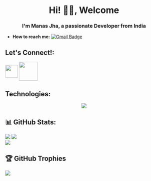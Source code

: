 <h1 align=center> Hi! 🙋‍♂️, Welcome </h1>
<h3 align=center>I'm Manas Jha, a passionate Developer from India</h3>

- **How to reach me:** [![Gmail Badge](https://img.shields.io/badge/-jhamanas4532@gmail.com-c14438?style=flat-square&logo=Gmail&logoColor=white&link=mailto:jhamanas4532@gmail.com)](mailto:jhamanas4532@gmail.com)

## Let's Connect!: 
<a href="https://linkedin.com/in/humancoder" target="blank"><img align="center" src="https://upload.wikimedia.org/wikipedia/commons/thumb/8/81/LinkedIn_icon.svg/2048px-LinkedIn_icon.svg.png" height="40" width="40" ></a>
<a href="https://twitter.com/manasjha0101" target="blank"><img align="center" src="https://img.freepik.com/free-vector/new-twitter-logo-x-icon-black-background_1017-45427.jpg?w=740&t=st=1709367618~exp=1709368218~hmac=2236f10e16af42dfc008a24a56d96308403673ce96799224c9a1532d55015615"  height="60" width="60"  /></a>

## Technologies:

<p align="center">
  <a href="https://skillicons.dev">
    <img src="https://skillicons.dev/icons?i=c,cpp,py,js,html,css,mysql,postgres,postman,pycharm,vscode,sklearn,tensorflow,git,github"/>
  </a>
</p>



## 📊 GitHub Stats:
![](https://github-readme-stats.vercel.app/api?username=human-coder-mj&show=prs_merged,prs_merged_percentage,&theme=tokyonight&count_private=false) ![](https://github-readme-streak-stats.herokuapp.com/?user=human-coder-mj&theme=tokyonight&include_all_commits=true)<br/>
![](https://github-readme-stats.vercel.app/api/top-langs/?username=human-coder-mj&theme=tokyonight&count_private=false&layout=compact)

## 🏆 GitHub Trophies
![](https://github-profile-trophy.vercel.app/?username=human-coder-mj&theme=radical&no-frame=true&no-bg=true&margin-w=4)


